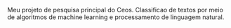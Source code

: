 Meu projeto de pesquisa principal do Ceos. Classificao de textos por meio de algoritmos de machine learning e processamento de linguagem natural.
